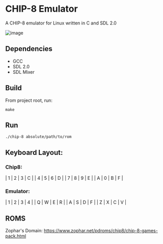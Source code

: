 # CHIP-8 Emulator

A CHIP-8 emulator for Linux written in C and SDL 2.0

![image](https://user-images.githubusercontent.com/42803037/84316289-c8aac180-ab62-11ea-8975-10519246c686.png)

## Dependencies

- GCC
- SDL 2.0
- SDL Mixer

## Build

From project root, run:

```make```

## Run

```./chip-8 absolute/path/to/rom```

## Keyboard Layout:

### Chip8:
| 1 | 2 | 3 | C |
| 4 | 5 | 6 | D |
| 7 | 8 | 9 | E |
| A | 0 | B | F |

### Emulator:
| 1 | 2 | 3 | 4 |
| Q | W | E | R |
| A | S | D | F |
| Z | X | C | V |

## ROMS

Zophar's Domain: https://www.zophar.net/pdroms/chip8/chip-8-games-pack.html
